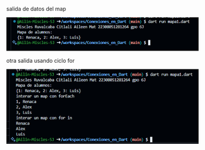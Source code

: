 salida de datos del map

![alt text](image-1.png)

otra salida usando ciclo for

![alt text](image-2.png)